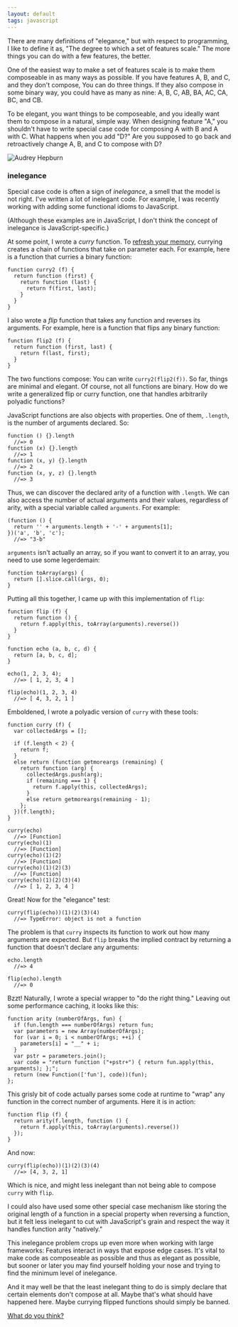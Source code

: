 ```yaml
---
layout: default
tags: javascript
---
```


There are many definitions of "elegance," but with respect to programming, I like to define it as, "The degree to which a set of features scale." The more things you can do with a few features, the better.

One of the easiest way to make a set of features scale is to make them composeable in as many ways as possible. If you have features A, B, and C, and they don't compose, You can do three things. If they also compose in some binary way, you could have as many as nine: A, B, C, AB, BA, AC, CA, BC, and CB.

To be elegant, you want things to be composeable, and you ideally want them to compose in a natural, simple way. When designing feature "A," you shouldn't have to write special case code for composing A with B and A with C. What happens when you add "D?" Are you supposed to go back and retroactively change A, B, and C to compose with D?

![Audrey Hepburn](/assets/images/audrey.jpg)

### inelegance

Special case code is often a sign of *inelegance*, a smell that the model is not right. I've written a lot of inelegant code. For example, I was recently working with adding some functional idioms to JavaScript.

(Although these examples are in JavaScript, I don't think the concept of inelegance is JavaScript-specific.)

At some point, I wrote a *curry* function. To [refresh your memory][cpa], currying creates a chain of functions that take on parameter each. For example, here is a function that curries a binary function:

    function curry2 (f) {
      return function (first) {
        return function (last) {
          return f(first, last);
        }
      }
    }

[cpa]: http://raganwald.com/2013/03/07/currying-and-partial-application.html "What's the difference between Currying and Partial Application?"

I also wrote a *flip* function that takes any function and reverses its arguments. For example, here is a function that flips any binary function:

    function flip2 (f) {
      return function (first, last) {
        return f(last, first);
      }
    }
    
The two functions compose: You can write `curry2(flip2(f))`. So far, things are minimal and elegant. Of course, not all functions are binary. How do we write a generalized flip or curry function, one that handles arbitrarily polyadic functions?

JavaScript functions are also objects with properties. One of them, `.length`, is the number of arguments declared. So:

    function () {}.length
      //=> 0
    function (x) {}.length
      //=> 1
    function (x, y) {}.length
      //=> 2
    function (x, y, z) {}.length
      //=> 3
      
Thus, we can discover the declared arity of a function with `.length`. We can also access the number of actual arguments and their values, regardless of arity, with a special variable called `arguments`. For example:

    (function () {
      return '' + arguments.length + '-' + arguments[1];
    })('a', 'b', 'c');
      //=> "3-b"
      
`arguments` isn't actually an array, so if you want to convert it to an array, you need to use some legerdemain:

    function toArray(args) {
      return [].slice.call(args, 0);
    }
      
Putting all this together, I came up with this implementation of `flip`:

    function flip (f) {
      return function () {
        return f.apply(this, toArray(arguments).reverse())
      }
    }
    
    function echo (a, b, c, d) {
      return [a, b, c, d];
    }
    
    echo(1, 2, 3, 4);
      //=> [ 1, 2, 3, 4 ]
      
    flip(echo)(1, 2, 3, 4)
      //=> [ 4, 3, 2, 1 ]
      
Emboldened, I wrote a polyadic version of `curry` with these tools:

    function curry (f) {
      var collectedArgs = [];
      
      if (f.length < 2) {
        return f;
      }
      else return (function getmoreargs (remaining) {
        return function (arg) {
          collectedArgs.push(arg);
          if (remaining === 1) {
            return f.apply(this, collectedArgs);
          }
          else return getmoreargs(remaining - 1);
        };
      })(f.length);
    }
    
    curry(echo)
      //=> [Function]
    curry(echo)(1)
      //=> [Function]
    curry(echo)(1)(2)
      //=> [Function]
    curry(echo)(1)(2)(3)
      //=> [Function]
    curry(echo)(1)(2)(3)(4)
      //=> [ 1, 2, 3, 4 ]
      
Great! Now for the "elegance" test:

    curry(flip(echo))(1)(2)(3)(4)
      //=> TypeError: object is not a function
      
The problem is that `curry` inspects its function to work out how many arguments are expected. But `flip` breaks the implied contract by returning a function that doesn't declare any arguments:

    echo.length
      //=> 4
      
    flip(echo).length
      //=> 0
      
Bzzt! Naturally, I wrote a special wrapper to "do the right thing." Leaving out some performance caching, it looks like this:

    function arity (numberOfArgs, fun) {
      if (fun.length === numberOfArgs) return fun;
      var parameters = new Array(numberOfArgs);
      for (var i = 0; i < numberOfArgs; ++i) {
        parameters[i] = "__" + i;
      }
      var pstr = parameters.join();
      var code = "return function ("+pstr+") { return fun.apply(this, arguments); };";
      return (new Function(['fun'], code))(fun);
    };
    
This grisly bit of code actually parses some code at runtime to "wrap" any function in the correct number of arguments. Here it is in action:

    function flip (f) {
      return arity(f.length, function () {
        return f.apply(this, toArray(arguments).reverse())
      });
    }

And now:

    curry(flip(echo))(1)(2)(3)(4)
      //=> [4, 3, 2, 1]
      
Which is nice, and might less inelegant than not being able to compose `curry` with `flip`.

I could also have used some other special case mechanism like storing the original length of a function in a special property when reversing a function, but it felt less inelegant to cut with JavaScript's grain and respect the way it handles function arity "natively."

This inelegance problem crops up even more when working with large frameworks: Features interact in ways that expose edge cases. It's vital to make code as composeable as possible and thus as elegant as possible, but sooner or later you may find yourself holding your nose and trying to find the minimum level of inelegance.

And it may well be that the least inelegant thing to do is simply declare that certain elements don't compose at all. Maybe that's what should have happened here. Maybe currying flipped functions should simply be banned.

[What do you think?](http://www.reddit.com/r/javascript/comments/1e0gzp/inelegance/ "Discuss on /r/javascript")